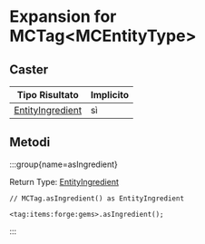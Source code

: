 # Expansion for MCTag&lt;MCEntityType&gt;

## Caster

| Tipo Risultato                                           | Implicito |
| -------------------------------------------------------- | --------- |
| [EntityIngredient](/vanilla/api/entity/EntityIngredient) | sì        |

## Metodi

:::group{name=asIngredient}

Return Type: [EntityIngredient](/vanilla/api/entity/EntityIngredient)

```zenscript
// MCTag.asIngredient() as EntityIngredient

<tag:items:forge:gems>.asIngredient();
```

:::


